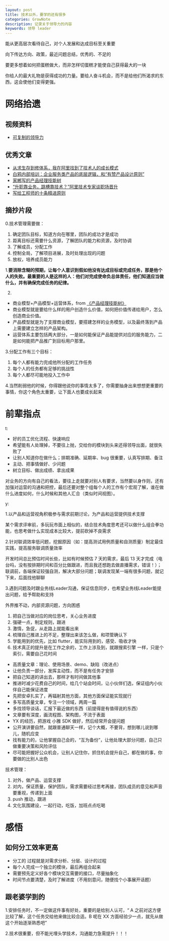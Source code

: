 ```yaml
---
layout: post
title: 技术以外，要学的还有很多
categories: GrowNote
description: 记录关于领导力的内容
keywords: 领导 leader
---
```



能从更高层次看待自己，对个人发展和达成目标至关重要

向下传达方向、政策，最近问题总结，优秀的、不足的

要更多想着如何把蛋糕做大，而非怎样切蛋糕才能使自己获得最大的一块

你给人的最大礼物是获得成功的力量。要给人奋斗机会，而不是给他们所渴求的东西，这会使他们变得更强。


# 网络拾遗

## 视频资料

- [可复制的领导力](https://www.bilibili.com/video/av12967744?from=search&seid=10243633565369928379)


## 优秀文章

- [从求生存到修体系，我在阿里找到了技术人的成长模式](https://mp.weixin.qq.com/s/x1qIaTHaSYjTZL5uYxDX4w)
- [白鸦内部培训：企业服务类产品的底层逻辑，和“有赞产品设计原则”](https://mp.weixin.qq.com/s/-kLQPDU-9337mN1ebjuYqA)
- [家郴写的产品经理技能树](https://mp.weixin.qq.com/s/14KA5IVIsKd6Ux6LvdY-OA)
- [“升职靠业务，跳槽靠技术？”阿里技术专家谈职场晋升](https://mp.weixin.qq.com/s/6so59OQ4GcDb4uYgiPhCOQ)
- [写给工程师的十条精进原则
](https://mp.weixin.qq.com/s/B7iq-SKBvpB3RYgp5Sm1gA)

## 摘抄片段

0.技术管理需要做：

1. 确定团队目标，知道方向在哪里，团队的成功才是成功
2. 距离目标还需要什么资源，了解团队的能力和资源，及时协调
3. 了解成员，分配工作
4. 控制全局，了解项目进展，及时处理出现的问题
5. 放权，培养成员能力

1.**要消除含糊的预期，让每个人意识到假如他没有达成目标或完成任务，那是他个人的失败。最重要的人是这样的人：他们对完成使命负总体责任，他们知道应当做什么，并有确保完成任务的纪律。**

2.

- 商业模型+产品模型+运营体系，from [《产品经理技能树》](https://mp.weixin.qq.com/s/14KA5IVIsKd6Ux6LvdY-OA)
- 商业模型就是要给什么样的用户创造什么价值，如何把价值传递给用户，怎么创造商业价值。
- 产品模型就是为了支撑商业模型，要搭建怎样的业务模型，以及最终落到产品上需要建立怎样的产品架构。
- 运营体系主要包括两大部分，一是如何能保证产品能提供对应的服务能力，二是如何能把产品推广到目标用户那里。

3.分配工作有三个目标：

1. 每个人都有能力完成他所分配的工作任务
2. 每个人的任务都有足够的挑战性
3. 每个人都尽可能地投入工作中

4.当然削弱他的时候，你得跟他说你的事情太多了，你需要抽身出来想想更重要的事情，你这个角色太重要，让下面人也要成长起来

# 前辈指点

t:

- 好的员工优化流程、快速响应
- 希望能有人处理掉，不要往上抛，交给你的模块到头来还得领导出面，就很失败了
- 让别人知道你在做什么；排期准确、延期率、bug 很重要，认真写排期、备注
- 主动、把事情做好、少问题
- 树立目标、做出成绩、拿出成果

对业务的方向有自己的看法，要往上走就要对别人有要求，当然要以身作则，还有加强对运营的沟通和把控，最后还要对整个组每个人的工作有个宏观了解，谁在做什么进度如何，什么时候和其他人汇合（类似时间视图）。

y:

1.以产品和运营视角积极参与需求前期讨论，为产品和运营提供技术支撑

某个需求评审前，多玩玩市面上相似的，结合技术角度思考还可以做什么组合拳功能，也思考做什么实现成本比较大，提前砍掉不良需求

2.针对联调效率低问题，挖掘原因（如：提高测试用例质量和自测质量）制定最佳实践，提高服务联调质量效率 

开发时间总比预估时间长些，比如有时候预估 7 天的需求，最后 13 天才完成（电台吗，没有按排期时间和百分比做跟进，而且我还想跑去做直播需求，错误！）；联调前，各端保证较强自测，解决大部分问题；联调发现某一端有很多问题，就记下来，后面找他聊聊

3.遇到问题及时跟业务线Leader沟通，保证信息同步，也希望业务线Leader能提出问题，给予帮助和支持  

外界推不动，内部资源问题，方向困惑

1. 把自己当做对应的岗位思考，关心业务进度
2. 强硬一点，制定规则，跟进
3. 激情，急促，从走路上就能看出来
4. 梳理自己推进上的不足，整理出来该怎么做，和项管确认下
5. 学能用到的优先，比如 flutter，能实际用到的，感受、吸收才快
6. 技术真正的提升是在工作之余的，工作上涉及到，就跟搜索引擎 一样，只是个索引，需要自己花时间

- 高质量文章：理论、使用场景、demo、缺陷（改进点）
- 让他负责一部分，发挥主动性，而不是有任务才安排
- 把自己知道的讲出去，那样才有时间做其他事
- 推进时减少花费自己的时间，给几个站会时间，让小伙伴们选，保证组内小伙伴自己能保证进度
- 先把安卓扎实了，再辐射其他方面，其他方面保证能实现就行
- 多写高质量文章，专注一个领域，两周一篇
- 多找领导谈话，汇报下最近做的东西（前提得是有值得说的东西）
- 文章要有深度，画流程图、架构图，不流于表面
- YX 的经历，把游戏 小雅 SDK 做好，然后经常开会提问题
- 公开演讲要自然，就跟普通聊天一样，记个大概，不要背，想到哪儿说到哪儿，随机应变
- 找有能力的，让他掌握自己会的，“互为备份”，让他处理大部分问题，自己只做重要决策和风险评估
- 尽可能把握好公众机会，让别人记住你，抓住机会提升自己，都在做的事，你要做的比别人出色

技术管理：

1. 对外，做产品、运营支撑
2. 对内，保证质量，保护团队，需求需要经过思考再接，团队成员的意见和声音要重视，传递到上面
3. push 推动，跟进
4. 文化氛围建设，一起行动，吃饭，加班点点吃喝

# 感悟

## 如何分工效率更高

- 分工的 过程就是对需求分析、分层、设计的过程
- 每个人完成一个独立的模块，最后再组合起来
- 需要预先定义好各个模块交互需要的接口，尽量抽象化
- 时间节点要清楚，及时了解进度（不用刻意问，随便找个小事展开话题）

## 跟老婆学到的

1.安排任务时，不一定做这件事有好处，重要的是给别人认可，“ A 之前对这方便比较了解，这个任务交给他来做比较合适。B 呢在 XX 方面经验少一点，就先从做这个开始逐渐熟悉吧”

2.技术很重要，但不能光埋头学技术，沟通能力急需提升！！！